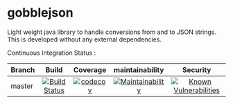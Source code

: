 # gobblejson #
Light weight java library to handle conversions from and to JSON strings. This is developed without any external
dependencies.

Continuous Integration Status :

| Branch | Build           | Coverage           | maintainability           | Security |
| -------|:---------------:|:------------------:|:-------------------------:|:--------:|
| master | [![Build Status](https://travis-ci.com/gobbleminds/gobblejson.svg?branch=master)](https://travis-ci.com/gobbleminds/gobblejson) | [![codecov](https://codecov.io/gh/gobbleminds/gobblejson/branch/master/graph/badge.svg)](https://codecov.io/gh/gobbleminds/gobblejson/branch/master) | [![Maintainability](https://api.codeclimate.com/v1/badges/4a8c0fee8e5ea14ade93/maintainability)](https://codeclimate.com/github/gobbleminds/gobblejson/maintainability) | [![Known Vulnerabilities](https://snyk.io/test/github/gobbleminds/gobblejson/badge.svg)](https://snyk.io/test/github/gobbleminds/gobblejson) |
